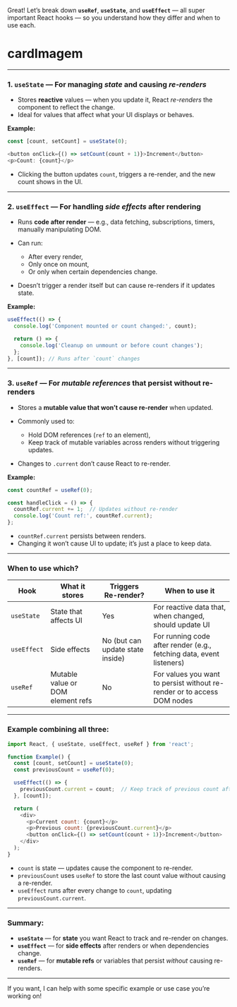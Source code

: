 Great! Let’s break down **`useRef`**, **`useState`**, and **`useEffect`** — all super important React hooks — so you understand how they differ and when to use each.

# cardImagem

---

### 1. **`useState`** — For managing *state* and causing *re-renders*

* Stores **reactive** values — when you update it, React *re-renders* the component to reflect the change.
* Ideal for values that affect what your UI displays or behaves.

**Example:**

```js
const [count, setCount] = useState(0);

<button onClick={() => setCount(count + 1)}>Increment</button>
<p>Count: {count}</p>
```

* Clicking the button updates `count`, triggers a re-render, and the new count shows in the UI.

---

### 2. **`useEffect`** — For handling *side effects* after rendering

* Runs **code after render** — e.g., data fetching, subscriptions, timers, manually manipulating DOM.
* Can run:

  * After every render,
  * Only once on mount,
  * Or only when certain dependencies change.
* Doesn’t trigger a render itself but can cause re-renders if it updates state.

**Example:**

```js
useEffect(() => {
  console.log('Component mounted or count changed:', count);

  return () => {
    console.log('Cleanup on unmount or before count changes');
  };
}, [count]); // Runs after `count` changes
```

---

### 3. **`useRef`** — For *mutable references* that persist without re-renders

* Stores a **mutable value that won’t cause re-render** when updated.
* Commonly used to:

  * Hold DOM references (`ref` to an element),
  * Keep track of mutable variables across renders without triggering updates.
* Changes to `.current` don’t cause React to re-render.

**Example:**

```js
const countRef = useRef(0);

const handleClick = () => {
  countRef.current += 1;  // Updates without re-render
  console.log('Count ref:', countRef.current);
};
```

* `countRef.current` persists between renders.
* Changing it won’t cause UI to update; it’s just a place to keep data.

---

### When to use which?

| Hook        | What it stores                    | Triggers Re-render?              | When to use it                                                          |
| ----------- | --------------------------------- | -------------------------------- | ----------------------------------------------------------------------- |
| `useState`  | State that affects UI             | Yes                              | For reactive data that, when changed, should update UI                  |
| `useEffect` | Side effects                      | No (but can update state inside) | For running code after render (e.g., fetching data, event listeners)    |
| `useRef`    | Mutable value or DOM element refs | No                               | For values you want to persist without re-render or to access DOM nodes |

---

### Example combining all three:

```js
import React, { useState, useEffect, useRef } from 'react';

function Example() {
  const [count, setCount] = useState(0);
  const previousCount = useRef(0);

  useEffect(() => {
    previousCount.current = count;  // Keep track of previous count after each render
  }, [count]);

  return (
    <div>
      <p>Current count: {count}</p>
      <p>Previous count: {previousCount.current}</p>
      <button onClick={() => setCount(count + 1)}>Increment</button>
    </div>
  );
}
```

* `count` is state — updates cause the component to re-render.
* `previousCount` uses `useRef` to store the last count value without causing a re-render.
* `useEffect` runs after every change to `count`, updating `previousCount.current`.

---

### Summary:

* **`useState`** — for **state** you want React to track and re-render on changes.
* **`useEffect`** — for **side effects** after renders or when dependencies change.
* **`useRef`** — for **mutable refs** or variables that persist *without* causing re-renders.

---

If you want, I can help with some specific example or use case you’re working on!
